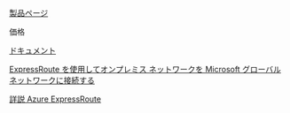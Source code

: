 [製品ページ](https://azure.microsoft.com/ja-jp/services/expressroute/)

価格

[ドキュメント](https://docs.microsoft.com/ja-jp/azure/expressroute/expressroute-introduction)

[ExpressRoute を使用してオンプレミス ネットワークを Microsoft グローバル ネットワークに接続する](https://docs.microsoft.com/ja-jp/learn/modules/connect-on-premises-network-with-expressroute/)

[詳説 Azure ExpressRoute](https://eventmarketing.blob.core.windows.net/mstechsummit2018-after/CI27_PDF_TS18.pdf)

